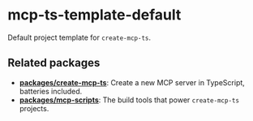 # mcp-ts-template-default

Default project template for `create-mcp-ts`.

## Related packages

- **[packages/create-mcp-ts](../create-mcp-ts)**: Create a new MCP server in TypeScript, batteries included.
- **[packages/mcp-scripts](../mcp-scripts)**: The build tools that power `create-mcp-ts` projects.

